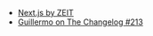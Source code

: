 - [Next.js by ZEIT](https://nextjs.org)
- [Guillermo on The Changelog #213](https://changelog.com/podcast/213)
